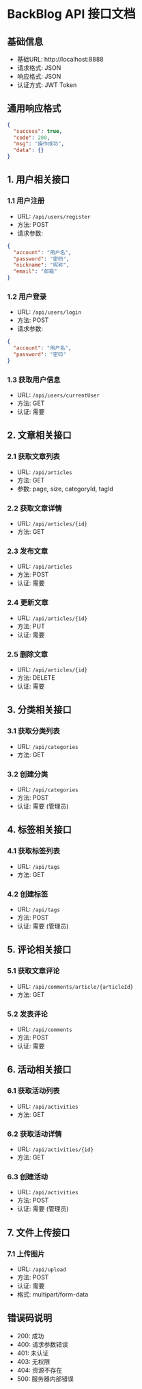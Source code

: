 # BackBlog API 接口文档

## 基础信息
- 基础URL: http://localhost:8888
- 请求格式: JSON
- 响应格式: JSON
- 认证方式: JWT Token

## 通用响应格式
```json
{
  "success": true,
  "code": 200,
  "msg": "操作成功",
  "data": {}
}
```

## 1. 用户相关接口

### 1.1 用户注册
- URL: `/api/users/register`
- 方法: POST
- 请求参数:
```json
{
  "account": "用户名",
  "password": "密码",
  "nickname": "昵称",
  "email": "邮箱"
}
```

### 1.2 用户登录
- URL: `/api/users/login`
- 方法: POST
- 请求参数:
```json
{
  "account": "用户名",
  "password": "密码"
}
```

### 1.3 获取用户信息
- URL: `/api/users/currentUser`
- 方法: GET
- 认证: 需要

## 2. 文章相关接口

### 2.1 获取文章列表
- URL: `/api/articles`
- 方法: GET
- 参数: page, size, categoryId, tagId

### 2.2 获取文章详情
- URL: `/api/articles/{id}`
- 方法: GET

### 2.3 发布文章
- URL: `/api/articles`
- 方法: POST
- 认证: 需要

### 2.4 更新文章
- URL: `/api/articles/{id}`
- 方法: PUT
- 认证: 需要

### 2.5 删除文章
- URL: `/api/articles/{id}`
- 方法: DELETE
- 认证: 需要

## 3. 分类相关接口

### 3.1 获取分类列表
- URL: `/api/categories`
- 方法: GET

### 3.2 创建分类
- URL: `/api/categories`
- 方法: POST
- 认证: 需要 (管理员)

## 4. 标签相关接口

### 4.1 获取标签列表
- URL: `/api/tags`
- 方法: GET

### 4.2 创建标签
- URL: `/api/tags`
- 方法: POST
- 认证: 需要 (管理员)

## 5. 评论相关接口

### 5.1 获取文章评论
- URL: `/api/comments/article/{articleId}`
- 方法: GET

### 5.2 发表评论
- URL: `/api/comments`
- 方法: POST
- 认证: 需要

## 6. 活动相关接口

### 6.1 获取活动列表
- URL: `/api/activities`
- 方法: GET

### 6.2 获取活动详情
- URL: `/api/activities/{id}`
- 方法: GET

### 6.3 创建活动
- URL: `/api/activities`
- 方法: POST
- 认证: 需要 (管理员)

## 7. 文件上传接口

### 7.1 上传图片
- URL: `/api/upload`
- 方法: POST
- 认证: 需要
- 格式: multipart/form-data

## 错误码说明
- 200: 成功
- 400: 请求参数错误
- 401: 未认证
- 403: 无权限
- 404: 资源不存在
- 500: 服务器内部错误 